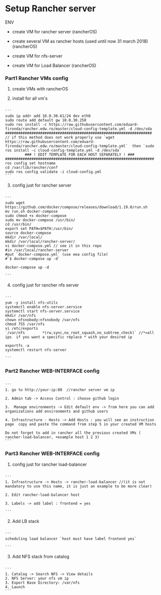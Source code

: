 # Setup Rancher server


ENV

- create VM for rancher server (rancherOS) 

- create several VM as rancher hosts (used until now 31 march 2018) (rancherOS) 

- create VM for nfs-server 

- create VM for Load Balancer (rancherOS) 


### Part1 Rancher VMs config 


1.  create VMs  with rancherOS 

2.  install for all vm's 

<pre><code class="python">
```
sudo ip addr add 10.0.30.61/24 dev eth0
sudo route add default gw 10.0.30.250
sudo ros install -c https://raw.githubusercontent.com/eduard-fironda/rancher.edw.ro/master/cloud-config-template.yml -d /dev/sda
###################################################################
// if this method does not work properly use `wget https://raw.githubusercontent.com/eduard-fironda/rancher.edw.ro/master/cloud-config-template.yml`  then `sudo ros install -c cloud-config-template.yml -d /dev/sda` 
         ### ! EDIT TEMPLATE FOR EACH HOST SEPARATELY ! ###          
####################################################################
ros config set hostname <hostname>
cd /var/lib/rancher/conf
sudo ros config validate -i cloud-config.yml
```
</code></pre>

3.  config just for rancher server 

<pre><code class="python">
```
sudo wget https://github.com/docker/compose/releases/download/1.19.0/run.sh
mv run.sh docker-compose
sudo chmod +x docker-compose
sudo mv docker-compose /usr/bin/
cd /usr/bin/
export set PATH=$PATH:/usr/bin/
source docker-compose
mkdir /var/local/
mkdir /var/local/rancher-server/
vi docker-compose.yml // see it in this repo
#in /var/local/rancher-server
#put `docker-compose.yml` (use eea config file)
#`$ docker-compose up -d`

docker-compose up -d

```
</code></pre>


4.  config just for rancher nfs server 

<pre><code class="python">
```
yum -y install nfs-utils
systemctl enable nfs-server.service
systemctl start nfs-server.service
mkdir /var/nfs
chown nfsnobody:nfsnobody /var/nfs
chmod 755 /var/nfs
vi /etc/exports
`/var/nfs        *(rw,sync,no_root_squash,no_subtree_check)` //*=all ips  if you want a specific replace * with your desired ip 

exportfs -a
systemctl restart nfs-server

```
</code></pre>


### Part2 Rancher WEB-INTERFACE config 

<pre><code class="python">
```
1. go to http://your-ip:80  //rancher server vm ip 

2. Admin tab -> Access Control : choose github login 

3.  Manage environments -> Edit default env -> from here you can add organizations add environments and github users 

4. Infrastructure - Hosts -> Add Hosts : you will see an instruction page  copy and paste the command from step 5 in your created VM hosts 

Do not forget to add in rancher all the previous created VMs ( rancher-load-balancer, +example host 1 2 3) 
```
</code></pre>


### Part3 Rancher WEB-INTERFACE config 

1. config just for rancher load-balancer 

<pre><code class="python">
```
1. Infrastructure -> Hosts -> rancher-load-balancer //(it is not mandatory to use this name, it is just an example to be more clear) 

2. Edit rancher-load-balancer host 

3. Labels -> add label : frontend = yes 

```
</code></pre>

2. Add LB stack
<pre><code class="python">
```
scheduling load balancer `host must have label frontend yes`

```
</code></pre>

3. Add NFS stack from catalog 

<pre><code class="python">
```
1. Catalog -> Search NFS -> View details 
2. NFS Server: your nfs vm ip
3. Export Base Directory: /var/nfs
4. Launch
```
</code></pre>


